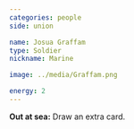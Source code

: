 ```yaml
---
categories: people
side: union

name: Josua Graffam
type: Soldier
nickname: Marine

image: ../media/Graffam.png

energy: 2
---
```


**Out at sea:** Draw an extra card.

